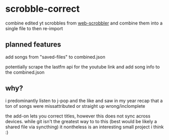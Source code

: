 # scrobble-correct
combine edited yt scrobbles from [web-scrobbler](https://github.com/web-scrobbler/web-scrobbler) and combine them into a single file to then re-import

## planned features
add songs from "saved-files" to combined.json

potentially scrape the lastfm api for the youtube link and add song info to the combined.json

## why?
i predominantly listen to j-pop and the like and saw in my year recap that a ton of songs were missattributed or straight up wrong/inclomplete

the add-on lets you correct titles, however this does not sync across devices. while git isn't the greatest way to to this (best would be likely a shared file via syncthing) it nontheless is an interesting small project i think :)
